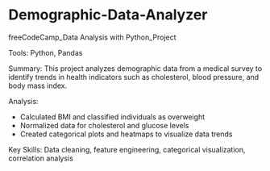 # Demographic-Data-Analyzer
freeCodeCamp_Data Analysis with Python_Project 

Tools: Python, Pandas

Summary: This project analyzes demographic data from a medical survey to identify trends in health indicators such as cholesterol, blood pressure, and body mass index.

Analysis:
- Calculated BMI and classified individuals as overweight
- Normalized data for cholesterol and glucose levels
- Created categorical plots and heatmaps to visualize data trends

Key Skills: Data cleaning, feature engineering, categorical visualization, correlation analysis